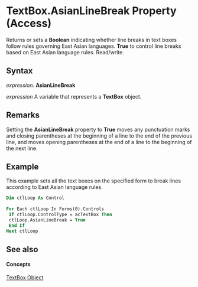 
# TextBox.AsianLineBreak Property (Access)

Returns or sets a  **Boolean** indicating whether line breaks in text boxes follow rules governing East Asian languages. **True** to control line breaks based on East Asian language rules. Read/write.


## Syntax

 _expression_. **AsianLineBreak**

 _expression_ A variable that represents a **TextBox** object.


## Remarks

Setting the  **AsianLineBreak** property to **True** moves any punctuation marks and closing parentheses at the beginning of a line to the end of the previous line, and moves opening parentheses at the end of a line to the beginning of the next line.


## Example

This example sets all the text boxes on the specified form to break lines according to East Asian language rules.


```vb
Dim ctlLoop As Control 
 
For Each ctlLoop In Forms(0).Controls 
 If ctlLoop.ControlType = acTextBox Then 
 ctlLoop.AsianLineBreak = True 
 End If 
Next ctlLoop
```


## See also


#### Concepts


[TextBox Object](d74fbe9a-0d40-7d28-956f-a2bfd0cfee45.md)
